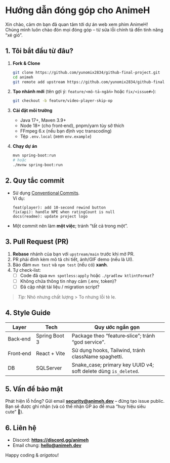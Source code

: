 # Hướng dẫn đóng góp cho AnimeH

Xin chào, cảm ơn bạn đã quan tâm tới dự án web xem phim AnimeH!  
Chúng mình luôn chào đón mọi đóng góp – từ sửa lỗi chính tả đến tính năng “xé gió”.

## 1. Tôi bắt đầu từ đâu?

1. **Fork & Clone**  
   ```bash
   git clone https://github.com/yunomix2834/github-final-project.git
   cd animeh
   git remote add upstream https://github.com/yunomix2834/github-final-project.git
   ```

2. **Tạo nhánh mới** (tên gợi ý: `feature/<mô-tả-ngắn>` hoặc `fix/<issue#>`):  
   ```bash
   git checkout -b feature/video-player-skip-op
   ```

3. **Cài đặt môi trường**  
   - Java 17+, Maven 3.9+  
   - Node 18+ (cho front‑end), pnpm/yarn tùy sở thích  
   - FFmpeg 6.x (nếu bạn định vọc transcoding)  
   - Tệp `.env.local` (xem `env.example`)

4. **Chạy dự án**  
   ```bash
   mvn spring-boot:run
   # hoặc
   ./mvnw spring-boot:run
   ```

## 2. Quy tắc commit

- Sử dụng [Conventional Commits](https://www.conventionalcommits.org/en/v1.0.0/).  
  Ví dụ:  
  ```
  feat(player): add 10‑second rewind button  
  fix(api): handle NPE when ratingCount is null
  docs(readme): update project logo
  ```
- Một commit nên làm **một việc**; tránh “tất cả trong một”.

## 3. Pull Request (PR)

1. **Rebase** nhánh của bạn với `upstream/main` trước khi mở PR.  
2. PR phải đính kèm mô tả chi tiết, ảnh/GIF demo (nếu là UI).  
3. Bảo đảm `mvn test` và `npm test` (nếu có) **xanh**.  
4. Tự check‑list:
   - [ ] Code đã qua `mvn spotless:apply` hoặc `./gradlew ktlintFormat`?  
   - [ ] Không chứa thông tin nhạy cảm (.env, token)?  
   - [ ] Đã cập nhật tài liệu / migration script?  

> _Tip:_ Nhỏ nhưng chất lượng > To nhưng lỗi tè le.

## 4. Style Guide

| Layer | Tech | Quy ước ngắn gọn |
|-------|------|------------------|
| Back‑end | Spring Boot 3 | Package theo “feature‑slice”; tránh “god service”. |
| Front‑end | React + Vite | Sử dụng hooks, Tailwind, tránh className spaghetti. |
| DB | SQLServer | Snake_case; primary key UUID v4; soft delete dùng `is_deleted`. |

## 5. Vấn đề bảo mật

Phát hiện lỗ hổng? Gửi email **security@animeh.dev** – đừng tạo issue public.  
Bạn sẽ được ghi nhận (và có thể nhận GP ảo để mua “huy hiệu siêu cute” 🎁).

## 6. Liên hệ

- Discord: **https://discord.gg/animeh**  
- Email chung: **hello@animeh.dev**

Happy coding & _arigatou_! 
